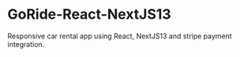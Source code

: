 # GoRide-React-NextJS13
Responsive car rental app using React, NextJS13 and stripe payment integration.
